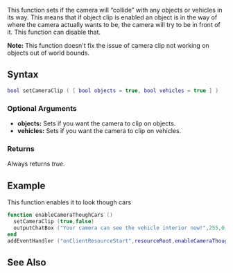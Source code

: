 This function sets if the camera will “collide” with any objects or vehicles in its way. This means that if object clip is enabled an object is in the way of where the camera actually wants to be, the camera will try to be in front of it. This function can disable that.

**Note:** This function doesn't fix the issue of camera clip not working on objects out of world bounds.

Syntax
------

``` lua
bool setCameraClip ( [ bool objects = true, bool vehicles = true ] ) 
```

### Optional Arguments

-   **objects:** Sets if you want the camera to clip on objects.
-   **vehicles:** Sets if you want the camera to clip on vehicles.

### Returns

Always returns *true*.

Example
-------

This function enables it to look though cars

``` lua
function enableCameraThoughCars ()
  setCameraClip (true,false)
  outputChatBox ("Your camera can see the vehicle interior now!",255,0,0,false)
end
addEventHandler ("onClientResourceStart",resourceRoot,enableCameraThoughCars)
```

See Also
--------

